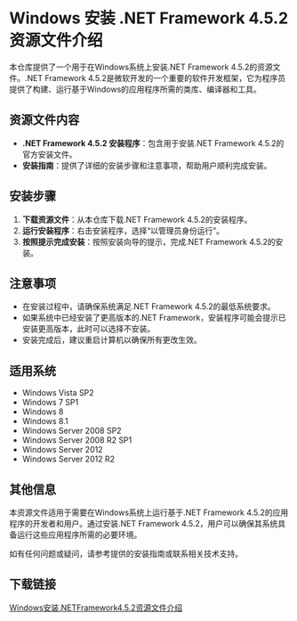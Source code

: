 # Windows 安装 .NET Framework 4.5.2 资源文件介绍

本仓库提供了一个用于在Windows系统上安装.NET Framework 4.5.2的资源文件。.NET Framework 4.5.2是微软开发的一个重要的软件开发框架，它为程序员提供了构建、运行基于Windows的应用程序所需的类库、编译器和工具。

## 资源文件内容

- **.NET Framework 4.5.2 安装程序**：包含用于安装.NET Framework 4.5.2的官方安装文件。
- **安装指南**：提供了详细的安装步骤和注意事项，帮助用户顺利完成安装。

## 安装步骤

1. **下载资源文件**：从本仓库下载.NET Framework 4.5.2的安装程序。
2. **运行安装程序**：右击安装程序，选择“以管理员身份运行”。
3. **按照提示完成安装**：按照安装向导的提示，完成.NET Framework 4.5.2的安装。

## 注意事项

- 在安装过程中，请确保系统满足.NET Framework 4.5.2的最低系统要求。
- 如果系统中已经安装了更高版本的.NET Framework，安装程序可能会提示已安装更高版本，此时可以选择不安装。
- 安装完成后，建议重启计算机以确保所有更改生效。

## 适用系统

- Windows Vista SP2
- Windows 7 SP1
- Windows 8
- Windows 8.1
- Windows Server 2008 SP2
- Windows Server 2008 R2 SP1
- Windows Server 2012
- Windows Server 2012 R2

## 其他信息

本资源文件适用于需要在Windows系统上运行基于.NET Framework 4.5.2的应用程序的开发者和用户。通过安装.NET Framework 4.5.2，用户可以确保其系统具备运行这些应用程序所需的必要环境。

如有任何问题或疑问，请参考提供的安装指南或联系相关技术支持。

## 下载链接

[Windows安装.NETFramework4.5.2资源文件介绍](https://pan.quark.cn/s/7e7c87949efe)